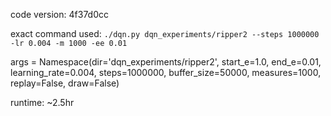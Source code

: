 code version: 4f37d0cc

exact command used: `./dqn.py dqn_experiments/ripper2 --steps 1000000 -lr 0.004 -m 1000 -ee 0.01`

args = Namespace(dir='dqn_experiments/ripper2', start_e=1.0, end_e=0.01, learning_rate=0.004, steps=1000000, buffer_size=50000, measures=1000, replay=False, draw=False)

runtime: ~2.5hr
